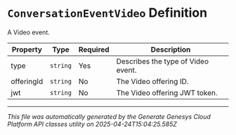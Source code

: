 # `ConversationEventVideo` Definition

A Video event.

| Property | Type | Required | Description |
|----------|------|----------|-------------|
| type | `string` | Yes | Describes the type of Video event. |
| offeringId | `string` | No | The Video offering ID. |
| jwt | `string` | No | The Video offering JWT token. |

---

*This file was automatically generated by the Generate Genesys Cloud Platform API classes utility on 2025-04-24T15:04:25.585Z*